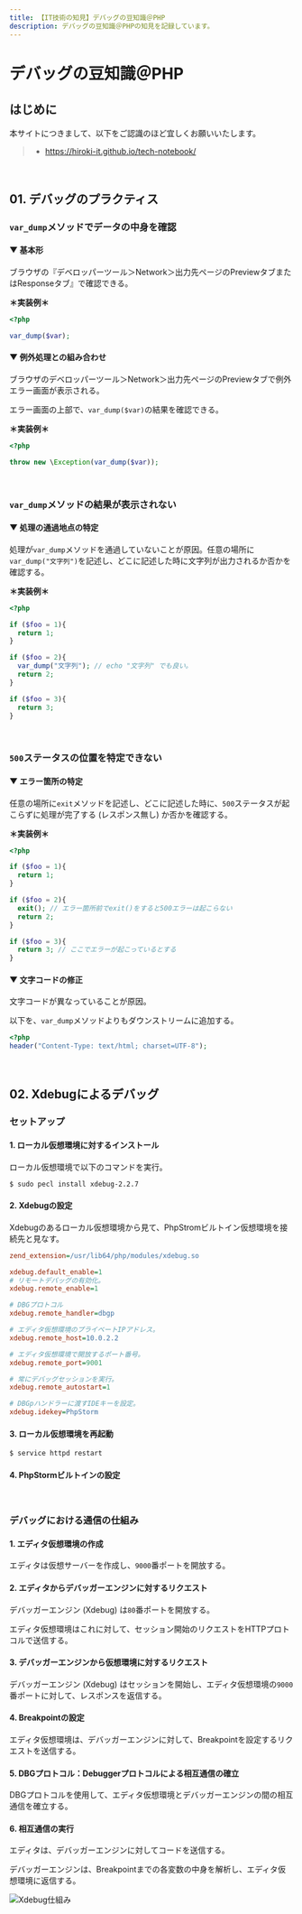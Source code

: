 ```yaml
---
title: 【IT技術の知見】デバッグの豆知識＠PHP
description: デバッグの豆知識＠PHPの知見を記録しています。
---
```


# デバッグの豆知識＠PHP

## はじめに

本サイトにつきまして、以下をご認識のほど宜しくお願いいたします。

> - https://hiroki-it.github.io/tech-notebook/

<br>

## 01. デバッグのプラクティス

### `var_dump`メソッドでデータの中身を確認

#### ▼ 基本形

ブラウザの『デベロッパーツール＞Network＞出力先ページのPreviewタブまたはResponseタブ』で確認できる。

**＊実装例＊**

```php
<?php

var_dump($var);
```

#### ▼ 例外処理との組み合わせ

ブラウザのデベロッパーツール＞Network＞出力先ページのPreviewタブで例外エラー画面が表示される。

エラー画面の上部で、`var_dump($var)`の結果を確認できる。

**＊実装例＊**

```php
<?php

throw new \Exception(var_dump($var));
```

<br>

### `var_dump`メソッドの結果が表示されない

#### ▼ 処理の通過地点の特定

処理が`var_dump`メソッドを通過していないことが原因。任意の場所に`var_dump("文字列")`を記述し、どこに記述した時に文字列が出力されるか否かを確認する。

**＊実装例＊**

```php
<?php

if ($foo = 1){
  return 1;
}

if ($foo = 2){
  var_dump("文字列"); // echo "文字列" でも良い。
  return 2;
}

if ($foo = 3){
  return 3;
}
```

<br>

### `500`ステータスの位置を特定できない

#### ▼ エラー箇所の特定

任意の場所に`exit`メソッドを記述し、どこに記述した時に、`500`ステータスが起こらずに処理が完了する (レスポンス無し) か否かを確認する。

**＊実装例＊**

```php
<?php

if ($foo = 1){
  return 1;
}

if ($foo = 2){
  exit(); // エラー箇所前でexit()をすると500エラーは起こらない
  return 2;
}

if ($foo = 3){
  return 3; // ここでエラーが起こっているとする
}
```

#### ▼ 文字コードの修正

文字コードが異なっていることが原因。

以下を、`var_dump`メソッドよりもダウンストリームに追加する。

```PHP
<?php
header("Content-Type: text/html; charset=UTF-8");
```

<br>

## 02. Xdebugによるデバッグ

### セットアップ

#### 1. ローカル仮想環境に対するインストール

ローカル仮想環境で以下のコマンドを実行。

```bash
$ sudo pecl install xdebug-2.2.7
```

#### 2. Xdebugの設定

Xdebugのあるローカル仮想環境から見て、PhpStromビルトイン仮想環境を接続先と見なす。

```ini
zend_extension=/usr/lib64/php/modules/xdebug.so

xdebug.default_enable=1
# リモートデバッグの有効化。
xdebug.remote_enable=1

# DBGプロトコル
xdebug.remote_handler=dbgp

# エディタ仮想環境のプライベートIPアドレス。
xdebug.remote_host=10.0.2.2

# エディタ仮想環境で開放するポート番号。
xdebug.remote_port=9001

# 常にデバッグセッションを実行。
xdebug.remote_autostart=1

# DBGpハンドラーに渡すIDEキーを設定。
xdebug.idekey=PhpStorm
```

#### 3. ローカル仮想環境を再起動

```bash
$ service httpd restart
```

#### 4. PhpStormビルトインの設定

<br>

### デバッグにおける通信の仕組み

#### 1. エディタ仮想環境の作成

エディタは仮想サーバーを作成し、`9000`番ポートを開放する。

#### 2. エディタからデバッガーエンジンに対するリクエスト

デバッガーエンジン (Xdebug) は`80`番ポートを開放する。

エディタ仮想環境はこれに対して、セッション開始のリクエストをHTTPプロトコルで送信する。

#### 3. デバッガーエンジンから仮想環境に対するリクエスト

デバッガーエンジン (Xdebug) はセッションを開始し、エディタ仮想環境の`9000`番ポートに対して、レスポンスを返信する。

#### 4. Breakpointの設定

エディタ仮想環境は、デバッガーエンジンに対して、Breakpointを設定するリクエストを送信する。

#### 5. DBGプロトコル：Debuggerプロトコルによる相互通信の確立

DBGプロトコルを使用して、エディタ仮想環境とデバッガーエンジンの間の相互通信を確立する。

#### 6. 相互通信の実行

エディタは、デバッガーエンジンに対してコードを送信する。

デバッガーエンジンは、Breakpointまでの各変数の中身を解析し、エディタ仮想環境に返信する。

![Xdebug仕組み](https://raw.githubusercontent.com/hiroki-it/tech-notebook-images/master/images/Xdebug仕組み.png)

<br>
